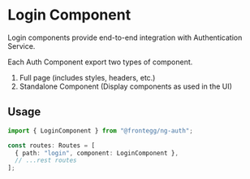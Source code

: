 # Login Component

Login components provide end-to-end integration with Authentication Service.

Each Auth Component export two types of component.

1. Full page (includes styles, headers, etc.)
2. Standalone Component (Display components as used in the UI)

## Usage

```ts
import { LoginComponent } from "@frontegg/ng-auth";

const routes: Routes = [
  { path: "login", component: LoginComponent },
  // ...rest routes
];
```
